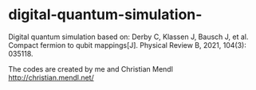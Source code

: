 # digital-quantum-simulation-
Digital quantum simulation based on:
Derby C, Klassen J, Bausch J, et al. Compact fermion to qubit mappings[J]. Physical Review B, 2021, 104(3): 035118.

The codes are created by me and Christian Mendl http://christian.mendl.net/
